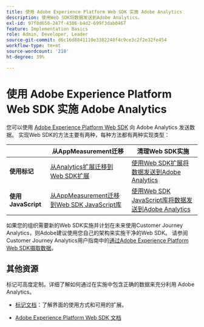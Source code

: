 ```yaml
---
title: 使用 Adobe Experience Platform Web SDK 实施 Adobe Analytics
description: 使用Web SDK将数据发送到Adobe Analytics。
exl-id: 97f8d650-247f-4386-b4d2-699f3dab0467
feature: Implementation Basics
role: Admin, Developer, Leader
source-git-commit: d6c16d8841110e3382248f4c9ce3c2f2e32fe454
workflow-type: tm+mt
source-wordcount: '210'
ht-degree: 39%

---
```


# 使用 Adobe Experience Platform Web SDK 实施 Adobe Analytics

您可以使用 [Adobe Experience Platform Web SDK](https://experienceleague.adobe.com/docs/experience-platform/web-sdk/home.html?lang=zh-Hans) 向 Adobe Analytics 发送数据。 实现Web SDK的方法主要有两种，每种方法都有两种实现类型：

| | **从AppMeasurement迁移** | **清理Web SDK实施** |
| --- | --- | --- |
| **使用标记** | [从Analytics扩展迁移到Web SDK扩展](analytics-extension-to-web-sdk.md) | [使用Web SDK扩展将数据发送到Adobe Analytics](web-sdk-tag-extension.md) |
| **使用JavaScript** | [从AppMeasurement迁移到Web SDK JavaScript库](appmeasurement-to-web-sdk.md) | [使用Web SDK JavaScript库将数据发送到Adobe Analytics](web-sdk-javascript-library.md) |

如果您的组织需要新的Web SDK实施并计划在未来使用Customer Journey Analytics，则Adobe建议使用您自己的架构来实施干净的Web SDK。 请参阅Customer Journey Analytics用户指南中的[通过Adobe Experience Platform Web SDK摄取数据](https://experienceleague.adobe.com/zh-hans/docs/analytics-platform/using/cja-data-ingestion/ingest-use-guides/edge-network/aepwebsdk)。

## 其他资源

标记可高度定制。详细了解如何通过在实施中包含正确的数据来充分利用 Adobe Analytics。

- [标记文档](https://experienceleague.adobe.com/docs/experience-platform/tags/home.html#?lang=zh-Hans)：了解界面的使用方式和可用的扩展。

- [Adobe Experience Platform Web SDK 文档](https://experienceleague.adobe.com/docs/web-sdk.html?lang=zh-Hans)
